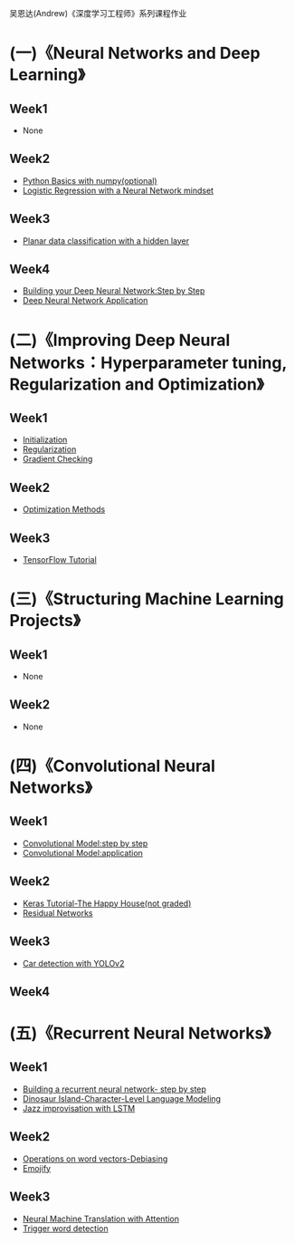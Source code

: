 吴恩达(Andrew)《深度学习工程师》系列课程作业

# (一)《Neural Networks and Deep Learning》

## Week1
* None

## Week2
* [Python Basics with numpy(optional)](https://github.com/CaiquanLiu/DeepLearningHomework/blob/master/1-NeuralNetworksandDeepLearning/week2/PythonBasicswithNumpy-optionalAssignment.ipynb)
* [Logistic Regression with a Neural Network mindset](https://github.com/CaiquanLiu/DeepLearningHomework/blob/master/1-NeuralNetworksandDeepLearning/week2/Logistic%2BRegression%2Bwith%2Ba%2BNeural%2BNetwork%2Bmindset%2Bv5.ipynb)

## Week3
* [Planar data classification with a hidden layer](https://github.com/CaiquanLiu/DeepLearningHomework/blob/master/1-NeuralNetworksandDeepLearning/week3/Planar%2Bdata%2Bclassification%2Bwith%2Bone%2Bhidden%2Blayer%2Bv5.ipynb)

## Week4
* [Building your Deep Neural Network:Step by Step](https://github.com/CaiquanLiu/DeepLearningHomework/blob/master/1-NeuralNetworksandDeepLearning/week4/Building%2Byour%2BDeep%2BNeural%2BNetwork%2B-%2BStep%2Bby%2BStep%2Bv8.ipynb)
* [Deep Neural Network Application](https://github.com/CaiquanLiu/DeepLearningHomework/blob/master/1-NeuralNetworksandDeepLearning/week4/Deep%2BNeural%2BNetwork%2B-%2BApplication%2Bv8.ipynb)

# (二)《Improving Deep Neural Networks：Hyperparameter tuning, Regularization and Optimization》

## Week1
* [Initialization](https://github.com/CaiquanLiu/DeepLearningHomework/blob/master/2-ImprovingDeepNeuralNetworks/week1/Initialization.ipynb)
* [Regularization](https://github.com/CaiquanLiu/DeepLearningHomework/blob/master/2-ImprovingDeepNeuralNetworks/week1/Regularization%2B-%2Bv2.ipynb)
* [Gradient Checking](https://github.com/CaiquanLiu/DeepLearningHomework/blob/master/2-ImprovingDeepNeuralNetworks/week1/Gradient%2BChecking%2Bv1.ipynb)

## Week2
* [Optimization Methods](https://github.com/CaiquanLiu/DeepLearningHomework/blob/master/2-ImprovingDeepNeuralNetworks/week2/Optimization%2Bmethods.ipynb)

## Week3
* [TensorFlow Tutorial](https://github.com/CaiquanLiu/DeepLearningHomework/blob/master/2-ImprovingDeepNeuralNetworks/week3/Tensorflow%2BTutorial.ipynb)

# (三)《Structuring Machine Learning Projects》

## Week1
* None

## Week2 
* None

# (四)《Convolutional Neural Networks》

## Week1
* [Convolutional Model:step by step](https://github.com/CaiquanLiu/DeepLearningHomework/blob/master/4-ConvolutionalNeuralNetworks/week1/Convolution%2Bmodel%2B-%2BStep%2Bby%2BStep%2B-%2Bv2.ipynb)
* [Convolutional Model:application](https://github.com/CaiquanLiu/DeepLearningHomework/blob/master/4-ConvolutionalNeuralNetworks/week1/Convolution%2Bmodel%2B-%2BApplication%2B-%2Bv1.ipynb)
## Week2
* [Keras Tutorial-The Happy House(not graded)](https://github.com/CaiquanLiu/DeepLearningHomework/blob/master/4-ConvolutionalNeuralNetworks/week2/Keras%2B-%2BTutorial%2B-%2BHappy%2BHouse%2Bv2.ipynb)
* [Residual Networks](https://github.com/CaiquanLiu/DeepLearningHomework/blob/master/4-ConvolutionalNeuralNetworks/week2/Residual%2BNetworks%2B-%2Bv2.ipynb)
## Week3
* [Car detection with YOLOv2](https://github.com/CaiquanLiu/DeepLearningHomework/blob/master/4-ConvolutionalNeuralNetworks/week3/Autonomous%2Bdriving%2Bapplication%2B-%2BCar%2Bdetection%2B-%2Bv3.ipynb)
## Week4

# (五)《Recurrent Neural Networks》

## Week1
* [Building a recurrent neural network- step by step](https://github.com/CaiquanLiu/DeepLearningHomework/blob/master/5-RecurrentNeuralNetworks/week1/Building%2Ba%2BRecurrent%2BNeural%2BNetwork%2B-%2BStep%2Bby%2BStep%2B-%2Bv3.ipynb)
* [Dinosaur Island-Character-Level Language Modeling](https://github.com/CaiquanLiu/DeepLearningHomework/blob/master/5-RecurrentNeuralNetworks/week1/Dinosaurus%2BIsland%2B--%2BCharacter%2Blevel%2Blanguage%2Bmodel%2Bfinal%2B-%2Bv3.ipynb)
* [Jazz improvisation with LSTM](https://github.com/CaiquanLiu/DeepLearningHomework/blob/master/5-RecurrentNeuralNetworks/week1/Improvise%2Ba%2BJazz%2BSolo%2Bwith%2Ban%2BLSTM%2BNetwork%2B-%2Bv3.ipynb)

## Week2
* [Operations on word vectors-Debiasing](https://github.com/CaiquanLiu/DeepLearningHomework/blob/master/5-RecurrentNeuralNetworks/week2/Operations%2Bon%2Bword%2Bvectors%2B-%2Bv2.ipynb)
* [Emojify](https://github.com/CaiquanLiu/DeepLearningHomework/blob/master/5-RecurrentNeuralNetworks/week2/Emojify%2B-%2Bv2.ipynb)

## Week3
* [Neural Machine Translation with Attention](https://github.com/CaiquanLiu/DeepLearningHomework/blob/master/5-RecurrentNeuralNetworks/week3/Neural%2Bmachine%2Btranslation%2Bwith%2Battention%2B-%2Bv4.ipynb)
* [Trigger word detection](https://github.com/CaiquanLiu/DeepLearningHomework/blob/master/5-RecurrentNeuralNetworks/week3/Trigger%2Bword%2Bdetection%2B-%2Bv1.ipynb)


